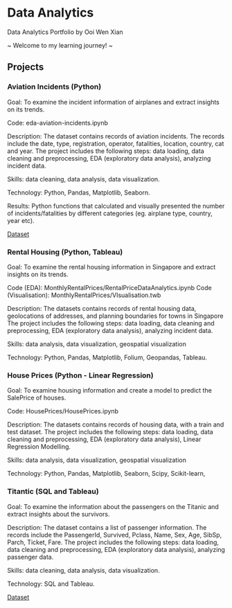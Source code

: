 # Data Analytics
Data Analytics Portfolio by Ooi Wen Xian

~ Welcome to my learning journey! ~

## Projects

### Aviation Incidents (Python)
Goal: To examine the incident information of airplanes and extract insights on its trends.

Code: eda-aviation-incidents.ipynb

Description: The dataset contains records of aviation incidents. The records include the date, type, registration,	operator,	fatalities,	location, country, cat and	year. 
The project includes the following steps: data loading, data cleaning and preprocessing, EDA (exploratory data analysis), analyzing incident data.

Skills: data cleaning, data analysis, data visualization.

Technology: Python, Pandas, Matplotlib, Seaborn.

Results: Python functions that calculated and visually presented the number of incidents/fatalities by different categories (eg. airplane type, country, year etc). 

[Dataset](https://www.kaggle.com/datasets/warcoder/civil-aviation-accidents)

### Rental Housing (Python, Tableau)
Goal: To examine the rental housing information in Singapore and extract insights on its trends.

Code (EDA): MonthlyRentalPrices/RentalPriceDataAnalytics.ipynb
Code (Visualisation): MonthlyRentalPrices/VIsualisation.twb


Description: The datasets contains records of rental housing data, geolocations of addresses, and planning boundaries for towns in Singapore
The project includes the following steps: data loading, data cleaning and preprocessing, EDA (exploratory data analysis), analyzing incident data.

Skills: data analysis, data visualization, geospatial visualization

Technology: Python, Pandas, Matplotlib, Folium, Geopandas, Tableau.

### House Prices (Python - Linear Regression)
Goal: To examine housing information and create a model to predict the SalePrice of houses.

Code: HousePrices/HousePrices.ipynb

Description: The datasets contains records of housing data, with a train and test dataset.
The project includes the following steps: data loading, data cleaning and preprocessing, EDA (exploratory data analysis), Linear Regression Modelling.

Skills: data analysis, data visualization, geospatial visualization

Technology: Python, Pandas, Matplotlib, Seaborn, Scipy, Scikit-learn,

### Titantic (SQL and Tableau)
Goal: To examine the information about the passengers on the Titanic and extract insights about the survivors.

Description: The dataset contains a list of passenger information. The records include the PassengerId, Survived, Pclass, Name, Sex, Age, SibSp, Parch, Ticket,  Fare.
The project includes the following steps: data loading, data cleaning and preprocessing, EDA (exploratory data analysis), analyzing passenger data.

Skills: data cleaning, data analysis, data visualization.

Technology: SQL and Tableau.

[Dataset](https://www.kaggle.com/datasets/yasserh/titanic-dataset)
